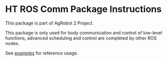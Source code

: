 # HT ROS Comm Package Instructions

This package is part of AgRobot 2 Project.

This package is only used for body communication and control of low-level functions, advanced scheduling and control are completed by other ROS nodes.

See [examples](examples) for reference usage.
